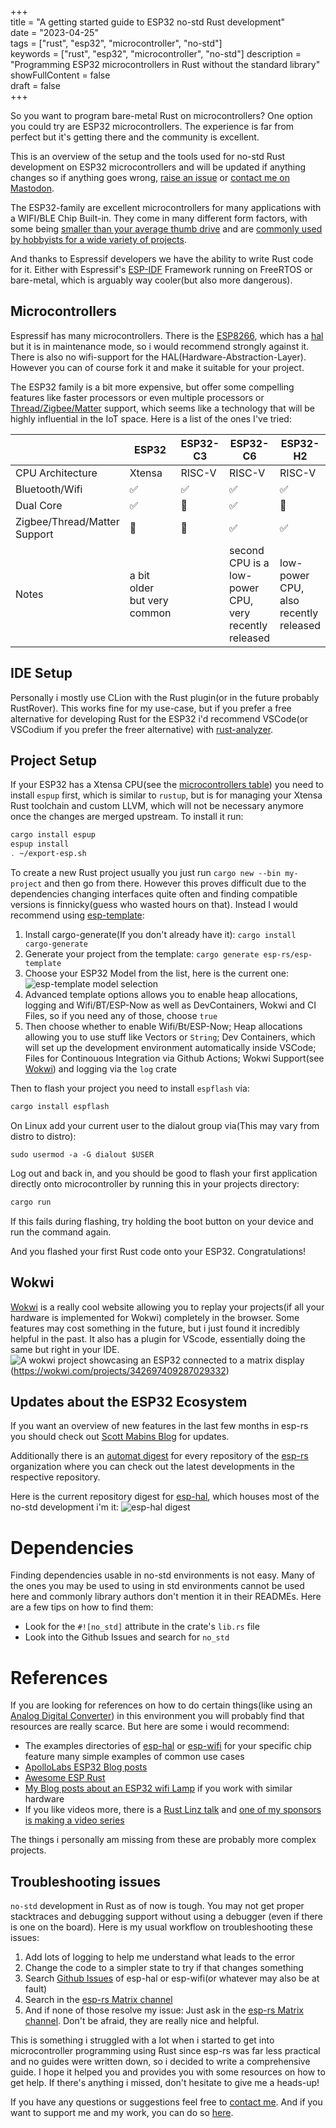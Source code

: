 +++  
title = "A getting started guide to ESP32 no-std Rust development"  
date = "2023-04-25"  
tags = ["rust", "esp32", "microcontroller", "no-std"]  
keywords = ["rust", "esp32", "microcontroller", "no-std"]
description = "Programming ESP32 microcontrollers in Rust without the standard library"
showFullContent = false  
draft = false  
+++


So you want to program bare-metal Rust on microcontrollers? One option you could try are ESP32 microcontrollers. The experience is far from perfect but it's getting there and the community is excellent.

This is an overview of the setup and the tools used for no-std Rust development on ESP32 microcontrollers and will be updated if anything changes so if anything goes wrong, [raise an issue](https://github.com/Nereuxofficial/duckblog/issues/new) or [contact me on Mastodon](https://infosec.exchange/@Nereuxofficial).


The ESP32-family are excellent microcontrollers for many applications with a WIFI/BLE Chip Built-in. They come in many different form factors, with some being [smaller than your average thumb drive](https://github.com/makermoekoe/Picoclick-C3) and are [commonly used by hobbyists for a wide variety of projects](https://hackaday.io/search?term=ESP32).

And thanks to Espressif developers we have the ability to write Rust code for it. Either with Espressif's [ESP-IDF](https://github.com/espressif/esp-idf) Framework running on FreeRTOS or bare-metal, which is arguably way cooler(but also more dangerous).

## Microcontrollers
Espressif has many microcontrollers. There is the [ESP8266](https://www.espressif.com/en/products/socs/esp8266), which has a [hal](https://github.com/esp-rs/esp8266-hal) but it is in maintenance mode, so i would recommend strongly against it. There is also no wifi-support for the HAL(Hardware-Abstraction-Layer). However you can of course fork it and make it suitable for your project.

The ESP32 family is a bit more expensive, but offer some compelling features like faster processors or even multiple processors or [Thread/Zigbee/Matter](https://www.theverge.com/23165855/thread-smart-home-protocol-matter-apple-google-interview) support, which seems like a technology that will be highly influential in the IoT space.
Here is a list of the ones I've tried:

|                              | ESP32                       | ESP32-C3 | ESP32-C6                                              | ESP32-H2                              | ESP32-S3                    |
|------------------------------|-----------------------------|----------|-------------------------------------------------------|---------------------------------------|-----------------------------|
| CPU Architecture             | Xtensa                      | RISC-V   | RISC-V                                                | RISC-V                                | Xtensa                      |
| Bluetooth/Wifi               | ✅                           | ✅        | ✅                                                     | ✅                                     | ✅                           |
| Dual Core                    | ✅                           | 🚫       | ✅                                                     | 🚫                                    | ✅                           |
| Zigbee/Thread/Matter Support | 🚫                          | 🚫       | ✅                                                     | ✅                                     | 🚫                          |
| Notes                        | a bit older but very common |          | second CPU is a low-power CPU, very recently released | low-power CPU, also recently released | has some boards with camera |


## IDE Setup
Personally i mostly use CLion with the Rust plugin(or in the future probably RustRover). This works fine for my use-case, but if you prefer a free alternative for developing Rust for the ESP32 i'd recommend VSCode(or VSCodium if you prefer the freer alternative) with [rust-analyzer](https://marketplace.visualstudio.com/items?itemName=rust-lang.rust-analyzer).

## Project Setup
If your ESP32 has a Xtensa CPU(see the [microcontrollers table](#Microcontrollers)) you need to install `espup` first, which is similar to `rustup`, but is for managing your Xtensa Rust toolchain and custom LLVM, which will not be necessary anymore once the changes are merged upstream.
To install it run:
```bash
cargo install espup
espup install
. ~/export-esp.sh
```

To create a new Rust project usually you just run `cargo new --bin my-project` and then go from there. However this proves difficult due to the dependencies changing interfaces quite often and finding compatible versions is finnicky(guess who wasted hours on that). Instead I would recommend using [esp-template](https://github.com/esp-rs/esp-template):

1. Install cargo-generate(If you don't already have it):
   `cargo install cargo-generate`
2. Generate your project from the template:
   `cargo generate esp-rs/esp-template`
3. Choose your ESP32 Model from the list, here is the current one:
   ![esp-template model selection](images/esp32-model-selection.png)
4. Advanced template options allows you to enable heap allocations, logging and Wifi/BT/ESP-Now as well as DevContainers, Wokwi and CI Files, so if you need any of those, choose `true`
5. Then choose whether to enable Wifi/Bt/ESP-Now; Heap allocations allowing you to use stuff like Vectors or `String`; Dev Containers, which will set up the development environment automatically inside VSCode; Files for Continouous Integration via Github Actions; Wokwi Support(see [Wokwi](#Wokwi)) and logging via the `log` crate


Then to flash your project you need to install `espflash` via:
```bash
cargo install espflash
```
On Linux add your current user to the dialout group via(This may vary from distro to distro):
```
sudo usermod -a -G dialout $USER
```
Log out and back in, and you should be good to flash your first application directly onto microcontroller by running this in your projects directory:
```bash
cargo run
```
If this fails during flashing, try holding the boot button on your device and run the command again.

And you flashed your first Rust code onto your ESP32. Congratulations!
## Wokwi
[Wokwi](https://wokwi.com/) is a really cool website allowing you to replay your projects(if all your hardware is implemented for Wokwi) completely in the browser. Some features may cost something in the future, but i just found it incredibly helpful in the past. It also has a plugin for VScode, essentially doing the same but right in your IDE.
![A wokwi project showcasing an ESP32 connected to a matrix display](images/wokwi.png) (https://wokwi.com/projects/342697409287029332)

## Updates about the ESP32 Ecosystem
If you want an overview of new features in the last few months in esp-rs you should check out [Scott Mabins Blog](https://mabez.dev/blog/posts/) for updates.

Additionally there is an [automat digest](https://esp-rs.github.io/repo-activity-digest/) for every repository of the [esp-rs](https://github.com/esp-rs) organization where you can check out the latest developments in the respective repository.

Here is the current repository digest for [esp-hal](https://github.com/esp-rs/esp-hal), which houses most of the no-std development i'm it:
![esp-hal digest](images/esp-hal-digest.png)

# Dependencies
Finding dependencies usable in no-std environments is not easy. Many of the ones you may be used to using in std environments cannot be used here and commonly library authors don't mention it in their READMEs.
Here are a few tips on how to find them:
- Look for the `#![no_std]` attribute in the crate's `lib.rs` file
- Look into the Github Issues and search for `no_std`

# References
If you are looking for references on how to do certain things(like using an [Analog Digital Converter](https://github.com/esp-rs/esp-hal/blob/main/esp32-hal/examples/adc.rs)) in this environment you will probably find that resources are really scarce. But here are some i would recommend:
- The examples directories of [esp-hal](https://github.com/esp-rs/esp-hal/tree/main/esp32-hal/examples) or [esp-wifi](https://github.com/esp-rs/esp-wifi/tree/main/examples-esp32) for your specific chip feature many simple examples of common use cases
- [ApolloLabs ESP32 Blog posts](https://apollolabsblog.hashnode.dev/series/esp32c3-embedded-rust-hal)
- [Awesome ESP Rust](https://github.com/esp-rs/awesome-esp-rust)
- [My Blog posts about an ESP32 wifi Lamp](https://nereux.blog/tags/esp32) if you work with similar hardware
- If you like videos more, there is a [Rust Linz talk](https://www.youtube.com/watch?v=0PPPdqoDBQs) and [one of my sponsors is making a video series](https://youtu.be/s42yROAajzw?si=rv0Z5B6R5H1CWNUL)

The things i personally am missing from these are probably more complex projects.
## Troubleshooting issues
`no-std` development in Rust as of now is tough. You may not get proper stacktraces and debugging support without using a debugger (even if there is one on the board). Here is my usual workflow on troubleshooting these issues:
1. Add lots of logging to help me understand what leads to the error
2. Change the code to a simpler state to try if that changes something
3. Search [Github Issues](https://github.com/esp-rs/esp-hal/issues?q=) of esp-hal or esp-wifi(or whatever may also be at fault)
4. Search in the [esp-rs Matrix channel](https://matrix.to/#/#esp-rs:matrix.org)
5. And if none of those resolve my issue: Just ask in the [esp-rs Matrix channel](https://matrix.to/#/#esp-rs:matrix.org). Don't be afraid, they are really nice and helpful.

This is something i struggled with a lot when i started to get into microcontroller programming using Rust since esp-rs was far less practical and no guides were written down, so i decided to write a comprehensive guide. I hope it helped you and provides you with some resources on how to get help. If there's anything i missed, don't hesitate to give me a heads-up!

If you have any questions or suggestions feel free to [contact me](https://nereux.blog/contact/). And if you want to support me and my work, you can do so [here](https://github.com/sponsors/Nereuxofficial).